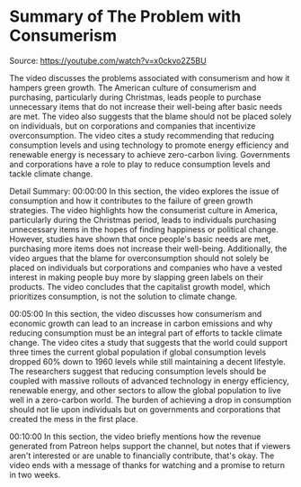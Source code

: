 # Summary of The Problem with Consumerism

Source: https://youtube.com/watch?v=x0ckvo2Z5BU

The video discusses the problems associated with consumerism and how it hampers green growth. The American culture of consumerism and purchasing, particularly during Christmas, leads people to purchase unnecessary items that do not increase their well-being after basic needs are met. The video also suggests that the blame should not be placed solely on individuals, but on corporations and companies that incentivize overconsumption. The video cites a study recommending that reducing consumption levels and using technology to promote energy efficiency and renewable energy is necessary to achieve zero-carbon living. Governments and corporations have a role to play to reduce consumption levels and tackle climate change.

Detail Summary: 
00:00:00
In this section, the video explores the issue of consumption and how it contributes to the failure of green growth strategies. The video highlights how the consumerist culture in America, particularly during the Christmas period, leads to individuals purchasing unnecessary items in the hopes of finding happiness or political change. However, studies have shown that once people's basic needs are met, purchasing more items does not increase their well-being. Additionally, the video argues that the blame for overconsumption should not solely be placed on individuals but corporations and companies who have a vested interest in making people buy more by slapping green labels on their products. The video concludes that the capitalist growth model, which prioritizes consumption, is not the solution to climate change.

00:05:00
In this section, the video discusses how consumerism and economic growth can lead to an increase in carbon emissions and why reducing consumption must be an integral part of efforts to tackle climate change. The video cites a study that suggests that the world could support three times the current global population if global consumption levels dropped 60% down to 1960 levels while still maintaining a decent lifestyle. The researchers suggest that reducing consumption levels should be coupled with massive rollouts of advanced technology in energy efficiency, renewable energy, and other sectors to allow the global population to live well in a zero-carbon world. The burden of achieving a drop in consumption should not lie upon individuals but on governments and corporations that created the mess in the first place.

00:10:00
In this section, the video briefly mentions how the revenue generated from Patreon helps support the channel, but notes that if viewers aren't interested or are unable to financially contribute, that's okay. The video ends with a message of thanks for watching and a promise to return in two weeks.

